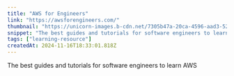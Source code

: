 ```yaml
---
title: "AWS for Engineers"
link: "https://awsforengineers.com/"
thumbnail: "https://unicorn-images.b-cdn.net/7305b47a-20ca-4596-aad3-52f44e8aa871?optimizer=gif"
snippet: "The best guides and tutorials for software engineers to learn AWS. Tips and guides for developers and software engineers."
tags: ["learning-resource"]
createdAt: 2024-11-16T18:33:01.818Z
---
```

The best guides and tutorials for software engineers to learn AWS
